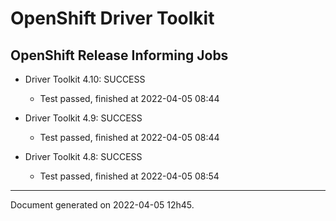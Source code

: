 
OpenShift Driver Toolkit
========================

OpenShift Release Informing Jobs
--------------------------------



* Driver Toolkit 4.10: SUCCESS
  - Test passed, finished at 2022-04-05 08:44



* Driver Toolkit 4.9: SUCCESS
  - Test passed, finished at 2022-04-05 08:44



* Driver Toolkit 4.8: SUCCESS
  - Test passed, finished at 2022-04-05 08:54

---
Document generated on 2022-04-05 12h45.

